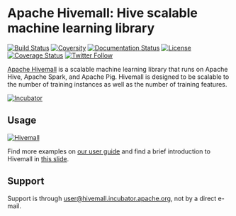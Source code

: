 <!--
  Licensed to the Apache Software Foundation (ASF) under one
  or more contributor license agreements.  See the NOTICE file
  distributed with this work for additional information
  regarding copyright ownership.  The ASF licenses this file
  to you under the Apache License, Version 2.0 (the
  "License"); you may not use this file except in compliance
  with the License.  You may obtain a copy of the License at

    http://www.apache.org/licenses/LICENSE-2.0

  Unless required by applicable law or agreed to in writing,
  software distributed under the License is distributed on an
  "AS IS" BASIS, WITHOUT WARRANTIES OR CONDITIONS OF ANY
  KIND, either express or implied.  See the License for the
  specific language governing permissions and limitations
  under the License.
-->

Apache Hivemall: Hive scalable machine learning library
=======================================================
[![Build Status](https://travis-ci.org/myui/hivemall.svg?branch=master)](https://travis-ci.org/myui/hivemall)
[![Coversity](https://scan.coverity.com/projects/4549/badge.svg)](https://scan.coverity.com/projects/4549)
[![Documentation Status](https://img.shields.io/:docs-latest-green.svg)](http://hivemall.incubator.apache.org/userguide/)
[![License](http://img.shields.io/:license-Apache_v2-blue.svg)](https://github.com/myui/hivemall/blob/master/LICENSE)
[![Coverage Status](https://coveralls.io/repos/github/myui/hivemall/badge.svg)](https://coveralls.io/github/myui/hivemall)
[![Twitter Follow](https://img.shields.io/twitter/follow/ApacheHivemall.svg?style=social&label=Follow)](https://twitter.com/ApacheHivemall)

[Apache Hivemall](http://hivemall.incubator.apache.org/) is a scalable machine learning library that runs on Apache Hive, Apache Spark, and Apache Pig. Hivemall is designed to be scalable to the number of training instances as well as the number of training features.

[![Incubator](http://incubator.apache.org/images/egg-logo2.png "Apache Incubator")](http://hivemall.incubator.apache.org/)

Usage
-----

[![Hivemall](https://gist.githubusercontent.com/myui/d29241262f9313dec706/raw/caead313efd829b42a4a4183285e8b53cf26ab62/hadoopsummit14_slideshare.png)](http://www.slideshare.net/myui/dots20161029-myui/11)

Find more examples on [our user guide](http://hivemall.incubator.apache.org/userguide/index.html) and find a brief introduction to Hivemall in [this slide](http://www.slideshare.net/myui/hadoopsummit16-myui).

Support
-------

Support is through [user@hivemall.incubator.apache.org](http://hivemall.incubator.apache.org/mail-lists.html), not by a direct e-mail.

